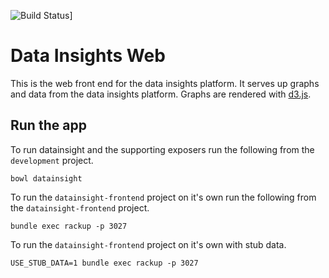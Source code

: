 ![Build Status](https://travis-ci.org/alphagov/datainsight-frontend.png?branch=master)]

# Data Insights Web

This is the web front end for the data insights platform. It serves up graphs and data from the data insights platform.
Graphs are rendered with [d3.js](http://d3js.org/).


## Run the app

To run datainsight and the supporting exposers run the following from the `development` project.

```
bowl datainsight
```

To run the `datainsight-frontend` project on it's own run the following from the `datainsight-frontend` project.

```
bundle exec rackup -p 3027
```

To run the `datainsight-frontend` project on it's own with stub data.

```
USE_STUB_DATA=1 bundle exec rackup -p 3027
```

